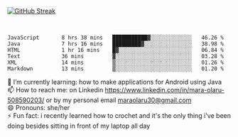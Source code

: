 

 <!--<img align="center" src="https://github-readme-stats.vercel.app/api?username=MaraxD&theme=github_dark&show_icons=true&count_private=true"/>-->
[![GitHub Streak](http://github-readme-streak-stats.herokuapp.com?user=MaraxD&theme=tokyonight_duo&align=center)](https://git.io/streak-stats)
 
 
 <br/>

<!--START_SECTION:waka-->

```text
JavaScript       8 hrs 38 mins   ███████████▓░░░░░░░░░░░░░   46.26 %
Java             7 hrs 16 mins   █████████▓░░░░░░░░░░░░░░░   38.98 %
HTML             1 hr 16 mins    █▓░░░░░░░░░░░░░░░░░░░░░░░   06.84 %
Text             36 mins         ▓░░░░░░░░░░░░░░░░░░░░░░░░   03.28 %
XML              14 mins         ▒░░░░░░░░░░░░░░░░░░░░░░░░   01.26 %
Markdown         13 mins         ▒░░░░░░░░░░░░░░░░░░░░░░░░   01.20 %
```

<!--END_SECTION:waka-->
<!--[![willianrod's wakatime stats](https://github-readme-stats.vercel.app/api/wakatime?username=MaraxD)](https://github.com/anuraghazra/github-readme-stats)-->

🌱 I’m currently learning: how to make applications for Android using Java<br/>
📫 How to reach me: on Linkedin https://www.linkedin.com/in/mara-olaru-508590203/ or by my personal email maraolaru30@gmail.com <br/>
😄 Pronouns: she/her <br/>
⚡ Fun fact: i recently learned how to crochet and it's the only thing i've been doing besides sitting in front of my laptop all day <br/>
 
